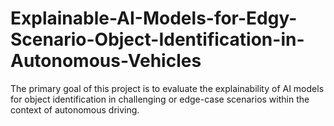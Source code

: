 # Explainable-AI-Models-for-Edgy-Scenario-Object-Identification-in-Autonomous-Vehicles
The primary goal of this project is to evaluate the explainability of AI models for object identification in challenging or edge-case scenarios within the context of autonomous driving. 
